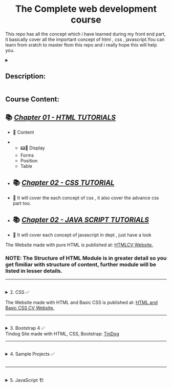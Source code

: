 <h1 align="center"> The Complete web development course  </h1>
<p> This repo has all the concept which i have learned during my  front end part, it basically cover all the important concept of html , css , javascript.You can learn from sratch to master ftom this repo and i really hope this will help you.  </p>

<details>

<summary> <h2> Description: </h2> </summary>

Welcome to the Complete Web Development Bootcamp, This repo has all the important concept and topics which are very useful in the front end developmemt , which i have learned when im learning the front end development .  

I have made particular folder for each lang like for learning HTML you have to open the html folder and vice versa for the other lang . It also have some basic project which i have made during this journey 

<!-- <p align="center">

<img src = "https://user-images.githubusercontent.com/81550376/180720456-000f943e-4c35-4eb8-bdd2-d38fd97b8919.png">

</p> -->

</details>


## Course Content:
## 📚 [_Chapter 01 - HTML TUTORIALS_](./HTML%20TUTORIALS/)
- 📖 Content
- - 📟📝 Display
  - Forms
  - Position
  -  Table
  
- ## 📚 [_Chapter 02 - CSS TUTORIAL_](./CSS/)
- 📖 It will cover the each concept of css , it also cover the advance css part too. 

- ## 📚 [_Chapter 02 - JAVA SCRIPT TUTORIALS_](./JAVASCRIPT/)
- 📖 It will cover each concept of javascript in dept , just have a look  




The Website made with pure HTML is published at: <a href="https://prakash4844.github.io/HTMLCV/">HTMLCV Website.</a>
<br>

### NOTE: The Structure of HTML Module is in greater detail so you get fimiliar with structure of content, further module will be listed in lesser details. 

<hr>

<br>


<details>

<summary>2. CSS ✅ </summary>

	2.1 1_Introduction

		2.1.1 1_CSS_Inline_css - ✅

		2.1.2 2_CSS_Internal_css - ✅

		2.1.3 3_CSS_External_css - ✅

		2.1.4 4_CSS_Debug_CSS - ✅

		2.1.5 5_CSS_Syntex - ✅

		2.1.6 6_CSS_Selectors - ✅ 

		2.1.7 7_CSS_Classes_Vs_Ids - ✅
		
-------------------------------------------------------------------------------	

	2.2 2_Intermediate - ✅

		2.2.1 1_CSS-My-Site - ✅

		2.2.2 2_CSS-Fevicon - ✅

		2.2.3 3_CSS-HTML-Divs - ✅

		2.2.4 4_CSS-Box-Model - ✅

		2.2.5 5_CSS-Display_property - ✅

		2.2.6 6_Learn More About Web Design - ✅

		2.2.7 7_CSS-Static-&-Relative-Positioning - ✅

		2.2.8 8_CSS-Absolute-Positioning - ✅

		2.2.9 9_CSS-Center-Element - ✅

		2.2.10 10_CSS-Font-Family - ✅

		2.2.11 11_Learn More About Typography - ✅

		2.2.12 12_CSS-Site-Content - ✅

		2.2.13 13_CSS-Sizing - ✅

		2.2.14 14_Challenge_1 - ✅

		2.2.15 15_Challenge_2 - ✅

		2.2.16 16_Challenge_3 - ✅

		2.2.17 17_All_Challenge_and_background - ✅

		2.2.18 18_CSS_Float_and_Clear - ✅

		2.2.19 19_CSS_Final_Challenge - ✅

		2.2.20 20_CSS_Final_Challenge_Completed - ✅

		2.2.21 Optional_Practice - ✅

</details>

The Website made with HTML and Basic CSS is published at: <a href="https://prakash4844.github.io/Sample-CV-using-HTML-And-CSS/">HTML and Basic CSS CV Website.</a>
<br>
<hr>

<br>


<details>

<summary>3. Bootstrap 4 ✅ </summary>
	
	3.1 1_Introduction - ✅
		
		3.1.1 1_What_is_Bootstrap - ✅

		3.1.2 2_Install-Bootstrap - ✅

		3.1.3 3_Wireframing - ✅

		3.1.4 4_Bootstrap_Nevigation_bar - ✅

		3.1.5 5_What_will_we_make - ✅

		3.1.6 6_Tindog_starting_file - ✅

		3.1.7 7_Set-up_New_Project - ✅

		3.1.8 8_Bootstrap_grid - ✅

		3.1.9 9_Get_Correct_GFont_weight - ✅

		3.1.10 10_Tindog_grid - ✅

		3.1.11 11_CSS_order - ✅

		3.1.12 12_Bootstrap_Containers - ✅

		3.1.13 13_Bootstrap_Button&Font - ✅

		3.1.14 14_Styling_Our_Website_Challenges - ✅

		3.1.15 15_Bootstrap_Challenge_1 - ✅

		3.1.16 16_Bootstrap_Challenge_1_Solution - ✅
		
-------------------------------------------------------------------------------	
	
	3.2 2_Intermediate ✅

		3.2.1 1_Bootstrap_Carousel_Part_1 - ✅

		3.2.2 2_Bootstrap_Carousel_Part_2 - ✅

		3.2.3 3_Bootstrap_Card - ✅
	
		3.2.4 4_CSS_Z-index_&_stacking_Order - ✅

		3.2.5 5_CSS_Media_Query_Breakpoints - ✅

		3.2.6 6_Bootstrap_footer_challenge - ✅

		3.2.7 7_Why_Refactor- ✅

		3.2.8 8_Refactor_Part-1 - ✅

		3.2.9 9_Combining Selectors - ✅

		3.2.10 10_Refactor_Part-2 - ✅

		3.2.11 11_Completed_website - ✅

		3.2.12 12_Angela_Website_Files - ✅

</details>
Tindog Site made with HTML, CSS, Bootstrap: <a href="https://prakash4844.github.io/Tindog/">TinDog</a>
<br>
<hr>

<br>
<details>
<summary>4. Sample Projects ✅</summary>

	4.1 Basic Flipkart Clone - ✅
	
	4.2 Sign Up & Login Page - ✅

</details>
<br>
<hr>

<br>
<details>
<summary>5. JavaScript 🏗</summary>

	This module is done in Browser >> Developer tools >> Console
	or
	This module is done in Browser >> Developer tools >> Sources >> New Snippet >> Index.js

	5.1 1_Introduction Javascript ES6 🏗

		5.1.1 1.Alerts - ✅

		5.1.2 2.Datatypes - ✅

		5.1.3 3.Variable - ✅

		5.1.4 4.Variable Exercise - ✅

		5.1.5 5.Variable Exercise Solution - ✅

		5.1.6 6.Naming Conventions - ✅

		5.1.7 7.String Concatenation - ✅

		5.1.8 8.String Length - ✅

		5.1.9 9.String Slice - ✅

		5.1.10 10.String character casing challenge - ✅

		5.1.11 11.String character casing challenge Solution - ✅
	

</details>
